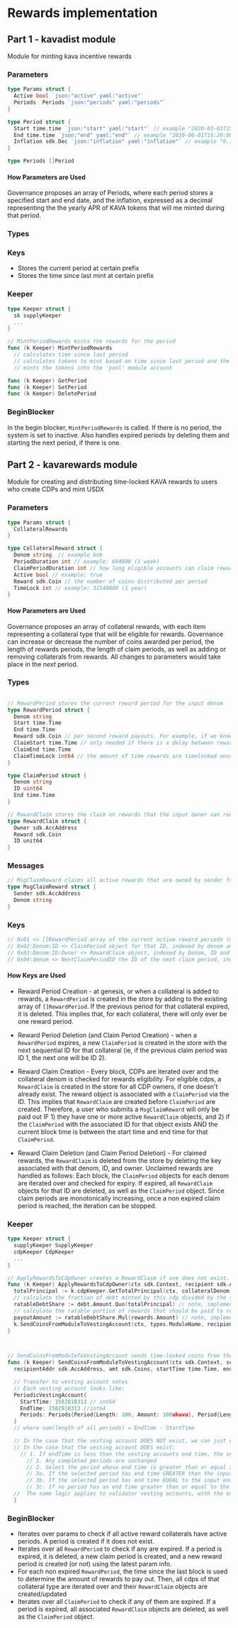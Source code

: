 # Rewards implementation

## Part 1 - kavadist module

Module for minting kava incentive rewards

### Parameters

``` go
type Params struct {
  Active bool `json:"active" yaml:"active"`
  Periods  Periods `json:"periods" yaml:"periods"`
}

type Period struct {
  Start time.time `json:"start" yaml:"start"` // example "2020-03-01T15:20:00Z"
  End time.time `json:"end" yaml:"end"` // example "2020-06-01T15:20:00Z"
  Inflation sdk.Dec `json:"inflation" yaml:"inflation"` // example "0.10"  - 10% inflation
}

type Periods []Period
```

#### How Parameters are Used

Governance proposes an array of Periods, where each period stores a specified start and end date, and the inflation, expressed as a decimal representing the the yearly APR of KAVA tokens that will me minted during that period.

### Types

### Keys

* Stores the current period at certain prefix
* Stores the time since last mint at certain prefix

### Keeper

```go
type Keeper struct {
  sk supplyKeeper
  ...
}

// MintPeriodRewards mints the rewards for the period
func (k Keeper) MintPeriodRewards
  // calculates time since last period
  // calculates tokens to mint based on time since last period and the apr inflation rate
  // mints the tokens into the 'pool' module account

func (k Keeper) GetPeriod
func (k Keeper) SetPeriod
func (k Keeper) DeletePeriod
```

### BeginBlocker

In the begin blocker, `MintPeriodRewards` is called. If there is no period, the system is set to inactive. Also handles expired periods by deleting them and starting the next period, if there is one.

## Part 2 - kavarewards module

Module for creating and distributing time-locked KAVA rewards to users who create CDPs and mint USDX

### Parameters

```go
type Params struct {
  CollateralRewards
}

type CollateralReward struct {
  Denom string  // example bnb
  PeriodDuration int // example: 604800 (1 week)
  ClaimPeriodDuration int // how long eligible accounts can claim rewards // example: 1209600 two weeks
  Active bool // example: true
  Reward sdk.Coin // the number of coins distributed per period
  TimeLock int // example: 31540000 (1 year)
}
```

#### How Parameters are Used

Governance proposes an array of collateral rewards, with each item representing a collateral type that will be eligible for rewards. Governance can increase or decrease the number of coins awarded per period, the length of rewards periods, the length of claim periods, as well as adding or removing collaterals from rewards. All changes to parameters would take place in the _next_ period.

### Types

```go

// RewardPeriod stores the current reward period for the input denom
type RewardPeriod struct {
  Denom string
  Start time.Time
  End time.Time
  Reward sdk.Coin // per second reward payouts. For example, if we know from params that 10000KAVA is being paid out over 1 week (604800 rewards periods), then the value of reward would be (10000 * 1000000)/604800 = 16534ukava per second
  ClaimStart time.Time // only needed if there is a delay between rewards periods ending and claims periods starting
  ClaimEnd time.Time
  ClaimTimeLock int64 // the amount of time rewards are timelocked once they are sent to users
}

type ClaimPeriod struct {
  Denom string
  ID uint64
  End time.Time
}

// RewardClaim stores the claim on rewards that the input owner can redeem
type RewardClaim struct {
  Owner sdk.AccAddress
  Reward sdk.Coin
  ID unit64
}
```

### Messages

```go
// MsgClaimReward claims all active rewards that are owned by sender for the input denom
type MsgClaimReward struct {
  Sender sdk.AccAddress
  Denom string
}
```

### Keys

```go
// 0x01 <> []RewardPeriod array of the current active reward periods (max 1 reward period per denom)
// 0x02:Denom:ID <> ClaimPeriod object for that ID, indexed by denom and ID
// 0x03:Denom:ID:Owner <> RewardClaim object, indexed by Denom, ID and owner
// 0x04:denom <> NextClaimPeriodID the ID of the next claim period, indexed by denom
```

#### How Keys are Used

* Reward Period Creation - at genesis, or when a collateral is added to rewards, a `RewardPeriod` is created in the store by adding to the existing array of `[]RewardPeriod`. If the previous period for that collateral expired, it is deleted. This implies that, for each collateral, there will only ever be one reward period.

* Reward Period Deletion (and Claim Period Creation) - when a `RewardPeriod` expires, a new `ClaimPeriod` is created in the store with the next sequential ID for that collateral (ie, if the previous claim period was ID 1, the next one will be ID 2).

* Reward Claim Creation - Every block, CDPs are iterated over and the collateral denom is checked for rewards eligibility. For eligible cdps, a `RewardClaim` is created in the store for all CDP owners, if one doesn't already exist. The reward object is associated with a `ClaimPeriod` via the ID. This implies that `RewardClaim` are created before `ClaimPeriod` are created. Therefore, a user who submits a `MsgClaimReward` will only be paid out IF 1) they have one or more active `RewardClaim` objects, and 2) if the `ClaimPeriod` with the associated ID for that object exists AND the current block time  is between the start time and end time for that `ClaimPeriod`.

* Reward Claim Deletion (and Claim Period Deletion) - For claimed rewards, the `RewardClaim` is deleted from the store by deleting the key associated with that denom, ID, and owner. Unclaimed rewards are handled as follows: Each block, the `ClaimPeriod` objects for each denom are iterated over and checked for expiry. If expired, all `RewardClaim` objects for that ID are deleted, as well as the `ClaimPeriod` object. Since claim periods are monotonically increasing, once a non expired claim period is reached, the iteration can be stopped.

### Keeper

```go
type Keeper struct {
  supplyKeeper SupplyKeeper
  cdpKeeper CdpKeeper
  ...
}

// ApplyRewardsToCdpOwner creates a RewardClaim if one does not exist. Awards the ratable share of RewardPeriod.Rewards to the RewardClaim for the input owner.
func (k Keeper) ApplyRewardsToCdpOwner(ctx sdk.Context, recipient sdk.AccAddress, debt sdk.Coin, rewards sdk.Coin, collateralDenom string, principalDenom string, timeLock int64) {
  totalPrincipal := k.cdpKeeper.GetTotalPrincipal(ctx, collateralDenom).AmountOf(principalDenom)
  // calculate the fraction of debt minted by this cdp divided by the total amount of debt created for all cdps of that collateral type
  ratableDebtShare := debt.Amount.Quo(totalPrincipal) // note, implementation should use sdk.Dec
  // calculate the ratable portion of rewards that should be paid to recipient
  payoutAmount := ratableDebtShare.Mul(rewards.Amount) // note, implementation should use sdk.Dec and convert back to sdk.Int, then to sdk.Coins
  k.SendCoinsFromModuleToVestingAccount(ctx, types.ModuleName, recipient, payoutAmount, ctx.BlockTime(), ctx.BlockTime.Add(timeLock * time.Second))
}



// SendCoinsFromModuleToVestingAccount sends time-locked coins from the input module account to the recipient. If the recipients account is not a vesting account, it is converted to a periodic vesting account and the coins are added to the vesting balance as a vesting period with the input start and end times.
func (k Keeper) SendCoinsFromModuleToVestingAccount(ctx sdk.Context, senderModule string,
  recipientAddr sdk.AccAddress, amt sdk.Coins, startTime time.Time, endTime time.Time) {

  // Transfer to vesting account notes
  // Each vesting account looks like:
  PeriodicVestingAccount{
    StartTime: 1582818313 // int64
    EndTime: 1582918313 //int64
    Periods: Periods{Period{Length: 100, Amount: 100ukava}, Period{Length: 100, Amount : 100ukava}}
  }
  // where sum(length of all periods) = EndTime - StartTime

  // In the case that the vesting account DOES NOT exist, we can just created one with one period, with the length of the period being (endTime - startTime)
  // In the case that the vesting account DOES exist:
    // 1. If endTime is less than the vesting accounts end time, the vesting accounts periods can be ratably adjusted as follows:
      // 1. Any completed periods are unchanged
      // 2. Select the period whose end time is greater than or equal to the input end time. For example, if the input end time is 1582918313, find the first period with end time greater than or equal to 1582918313 by adding up the end times of the preceding periods.
      // 3a. If the selected period has end time GREATER than the input end time, insert a period such that the reward coins are paid out, then reduce the length of the old period by the length of the inserted period. For example, if we selected a period that had end time 1582928313 and length 200000, we would insert a period with end time 1582918313, and adjust the length of the selected period to be 10000. The original vesting coins MUST be updated.
      // 3b. If the selected period has end time EQUAL to the input end time, add the coins to that period. The original vesting coins MUST be updated.
      // 3c. If no period has an end time greater than or equal to the input end time, create a period with length equal to (inputEndtime - inputStartTime - (sum(length of all existing periods))). The end time of the vesting account MUST be updated. The original vesting coins MUST be updated.
  //  The same logic applies to validator vesting accounts, with the exception of case 3b. For that case, a new vesting period of length 0 (or 1 if 0 isn't valid) needs to be inserted with threshold 0, to signify that the vesting period has no validation requirement. Cases 3a and 3c still apply, with the additional requirement that the threshold 0 apply to the inserted/created period. Perhaps easier just to exclude validator vesting accounts and communicate that a fresh account should be used to any investors who are thinking about participating in rewards.
  }
```

### BeginBlocker

* Iterates over params to check if all active reward collaterals have active periods. A period is created if it does not exist.
* Iterates over all `RewardPeriod` to check if any are expired. If a period is expired, it is deleted, a new claim period is created, and a new reward period is created (or not) using the latest param info.
* For each non expired `RewardPeriod`, the time since the last block is used to determine the amount of rewards to pay out. Then, all cdps of that collateral type are iterated over and their `RewardClaim` objects are created/updated
* Iterates over all `ClaimPeriod` to check if any of them are expired. If a period is expired, all associated `RewardClaim` objects are deleted, as well as the `ClaimPeriod` object.
